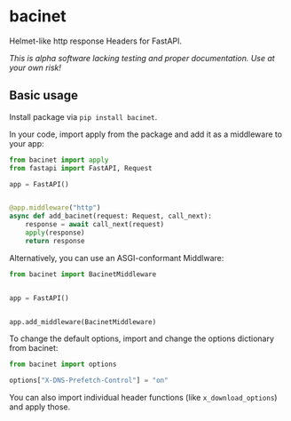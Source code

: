 # bacinet

Helmet-like http response Headers for FastAPI.

_This is alpha software lacking testing and proper documentation. Use at your own risk!_

## Basic usage

Install package via `pip install bacinet`.

In your code, import apply from the package and add it as a middleware to your app:

```python
from bacinet import apply
from fastapi import FastAPI, Request

app = FastAPI()


@app.middleware("http")
async def add_bacinet(request: Request, call_next):
    response = await call_next(request)
    apply(response)
    return response
```

Alternatively, you can use an ASGI-conformant Middlware:

```python
from bacinet import BacinetMiddleware


app = FastAPI()


app.add_middleware(BacinetMiddleware)

```

To change the default options, import and change the options dictionary from bacinet:

```python
from bacinet import options

options["X-DNS-Prefetch-Control"] = "on"
```

You can also import individual header functions (like `x_download_options`) and apply those.
